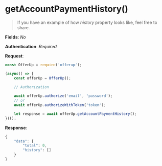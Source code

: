 # getAccountPaymentHistory()

> If you have an example of how _history_ property looks like, feel free to share.


**Fields**: _No_


**Authentication**: _Required_


**Request**:

```ts
const OfferUp = require('offerup');

(async() => {
    const offerUp = OfferUp();

    // Authorization
    
    await offerUp.authorize('email', 'password');
    // or
    await offerUp.authorizeWithToken('token');

    let response = await offerUp.getAccountPaymentHistory();
})();
```


**Response**:

```ts
{
    "data": {
        "total": 0,
        "history": []
    }
}
```